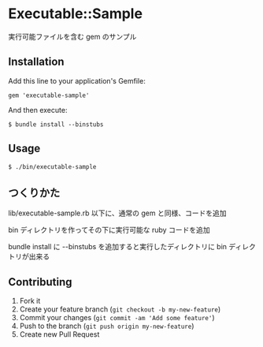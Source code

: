 # Executable::Sample

実行可能ファイルを含む gem のサンプル

## Installation

Add this line to your application's Gemfile:

    gem 'executable-sample'

And then execute:

    $ bundle install --binstubs

## Usage

    $ ./bin/executable-sample

## つくりかた

lib/executable-sample.rb 以下に、通常の gem と同様、コードを追加

bin ディレクトリを作ってその下に実行可能な ruby コードを追加

bundle install に --binstubs を追加すると実行したディレクトリに bin ディレクトリが出来る

## Contributing

1. Fork it
2. Create your feature branch (`git checkout -b my-new-feature`)
3. Commit your changes (`git commit -am 'Add some feature'`)
4. Push to the branch (`git push origin my-new-feature`)
5. Create new Pull Request
